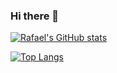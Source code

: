### Hi there 👋

<!-- [![trophy](https://github-profile-trophy.vercel.app/?username=popydeveloper&theme=onedark)](https://github.com/ryo-ma/github-profile-trophy) -->

[![Rafael's GitHub stats](https://github-readme-stats.vercel.app/api?username=popydeveloper&show_icons=true&theme=radical)](https://github.com/anuraghazra/github-readme-stats)

[![Top Langs](https://github-readme-stats.vercel.app/api/top-langs/?username=popydeveloper&layout=compact&theme=radical)](https://github.com/anuraghazra/github-readme-stats)

<!--
**PopyDeveloper/popydeveloper** is a ✨ _special_ ✨ repository because its `README.md` (this file) appears on your GitHub profile.

Here are some ideas to get you started:

- 🔭 I’m currently working on ...
- 🌱 I’m currently learning ...
- 👯 I’m looking to collaborate on ...
- 🤔 I’m looking for help with ...
- 💬 Ask me about ...
- 📫 How to reach me: ...
- 😄 Pronouns: ...
- ⚡ Fun fact: ...
-->

